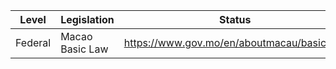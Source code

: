 | Level | Legislation | Status | Case law | Constitution |
|---|---|---|---|---|
| Federal | Macao Basic Law | https://www.gov.mo/en/aboutmacau/basiclaw/ | https://www.gov.mo/en/aboutmacau/basiclaw/lawinterpretation/ | https://www.gov.mo/en/aboutmacau/basiclaw/ |